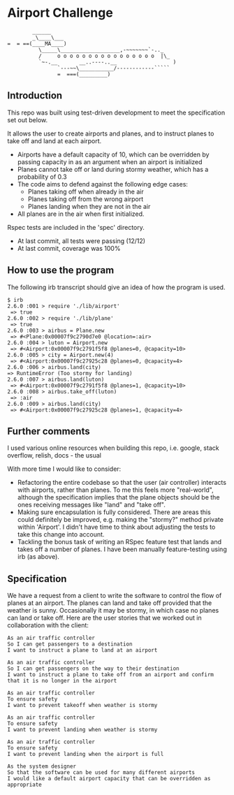 Airport Challenge
=================

```
        ______
        _\____\___
=  = ==(____MA____)
          \_____\___________________,-~~~~~~~`-.._
          /     o o o o o o o o o o o o o o o o  |\_
          `~-.__       __..----..__                  )
                `---~~\___________/------------`````
                =  ===(_________)

```

Introduction
-----

This repo was built using test-driven development to meet the specification set
out below.

It allows the user to create airports and planes, and to instruct planes to
take off and land at each airport.
- Airports have a default capacity of 10, which can be overridden by passing
  capacity in as an argument when an airport is initialized
- Planes cannot take off or land during stormy weather, which has a probability
  of 0.3
- The code aims to defend against the following edge cases:
  - Planes taking off when already in the air
  - Planes taking off from the wrong airport
  - Planes landing when they are not in the air
- All planes are in the air when first initialized.

Rspec tests are included in the 'spec' directory.
- At last commit, all tests were passing (12/12)
- At last commit, coverage was 100%

How to use the program
----

The following irb transcript should give an idea of how the program is
used.

```
$ irb
2.6.0 :001 > require './lib/airport'
 => true 
2.6.0 :002 > require './lib/plane'
 => true 
2.6.0 :003 > airbus = Plane.new
 => #<Plane:0x00007f9c2790d7e0 @location=:air> 
2.6.0 :004 > luton = Airport.new
 => #<Airport:0x00007f9c2791f5f8 @planes=0, @capacity=10> 
2.6.0 :005 > city = Airport.new(4)
 => #<Airport:0x00007f9c27925c28 @planes=0, @capacity=4> 
2.6.0 :006 > airbus.land(city)
=> RuntimeError (Too stormy for landing)
2.6.0 :007 > airbus.land(luton)
 => #<Airport:0x00007f9c2791f5f8 @planes=1, @capacity=10> 
2.6.0 :008 > airbus.take_off(luton)
 => :air 
2.6.0 :009 > airbus.land(city)
 => #<Airport:0x00007f9c27925c28 @planes=1, @capacity=4> 
 ```

Further comments
----

I used various online resources when building this repo, i.e. google, stack
overflow, relish, docs - the usual

With more time I would like to consider:
- Refactoring the entire codebase so that the user (air controller) interacts
  with airports, rather than planes. To me this feels more "real-world",
  although the specification implies that the plane objects should be the ones
  receiving messages like "land" and "take off".
- Making sure encapsulation is fully considered. There are areas this could
  definitely be improved, e.g. making the "stormy?" method private within
  'Airport'. I didn't have time to think about adjusting the tests to take this
  change into account.
- Tackling the bonus task of writing an RSpec feature test that lands and takes
  off a number of planes. I have been manually feature-testing using irb (as
  above).

Specification
-----

We have a request from a client to write the software to control the flow of planes at an airport. The planes can land and take off provided that the weather is sunny. Occasionally it may be stormy, in which case no planes can land or take off.  Here are the user stories that we worked out in collaboration with the client:

```
As an air traffic controller 
So I can get passengers to a destination 
I want to instruct a plane to land at an airport

As an air traffic controller 
So I can get passengers on the way to their destination 
I want to instruct a plane to take off from an airport and confirm that it is no longer in the airport

As an air traffic controller 
To ensure safety 
I want to prevent takeoff when weather is stormy 

As an air traffic controller 
To ensure safety 
I want to prevent landing when weather is stormy 

As an air traffic controller 
To ensure safety 
I want to prevent landing when the airport is full 

As the system designer
So that the software can be used for many different airports
I would like a default airport capacity that can be overridden as appropriate
```


